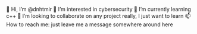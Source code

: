 👋 Hi, I’m @dnhtmir
👀 I’m interested in cybersecurity
🌱 I’m currently learning c++
💞️ I’m looking to collaborate on any project really, I just want to learn
📫 How to reach me: just leave me a message somewhere around here
